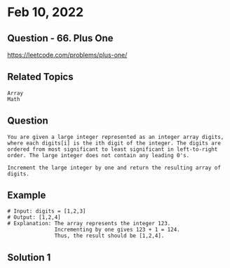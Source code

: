 # Feb 10, 2022
## Question - 66. Plus One
https://leetcode.com/problems/plus-one/

## Related Topics
    Array
    Math

## Question

    You are given a large integer represented as an integer array digits, where each digits[i] is the ith digit of the integer. The digits are ordered from most significant to least significant in left-to-right order. The large integer does not contain any leading 0's.

    Increment the large integer by one and return the resulting array of digits.

## Example

    # Input: digits = [1,2,3]
    # Output: [1,2,4]
    # Explanation: The array represents the integer 123.
                   Incrementing by one gives 123 + 1 = 124.
                   Thus, the result should be [1,2,4].


## Solution 1 
```

```
